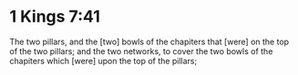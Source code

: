 # 1 Kings 7:41

The two pillars, and the [two] bowls of the chapiters that [were] on the top of the two pillars; and the two networks, to cover the two bowls of the chapiters which [were] upon the top of the pillars;